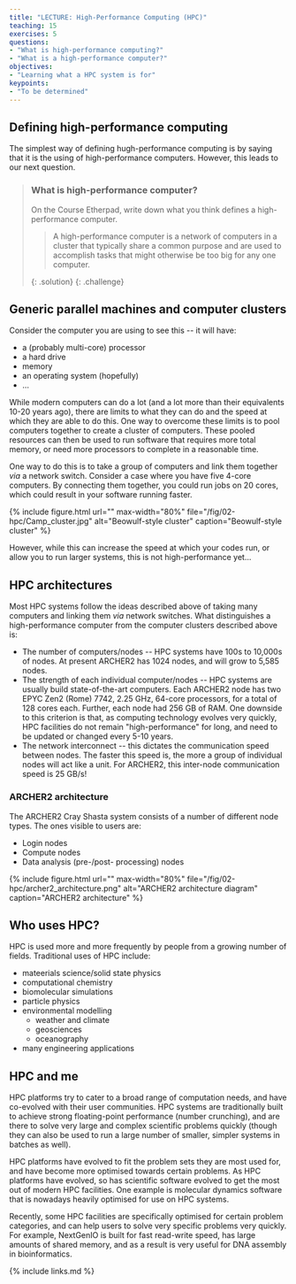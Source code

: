 ```yaml
---
title: "LECTURE: High-Performance Computing (HPC)"
teaching: 15
exercises: 5
questions:
- "What is high-performance computing?"
- "What is a high-performance computer?"
objectives:
- "Learning what a HPC system is for"
keypoints:
- "To be determined"
---
```


## Defining high-performance computing

The simplest way of defining hugh-performance computing is by saying that it
is the using of high-performance computers. However, this leads to our next
question.

> ### What is high-performance computer?
>
> On the Course Etherpad, write down what you think defines a high-performance
> computer.
> > A high-performance computer is a network of computers in a cluster that
> > typically share a common purpose and are used to accomplish tasks that
> > might otherwise be too big for any one computer.
> >
> {: .solution}
{: .challenge}

## Generic parallel machines and computer clusters

Consider the computer you are using to see this -- it will have:

* a (probably multi-core) processor
* a hard drive
* memory
* an operating system (hopefully)
* ...

While modern computers can do a lot (and a lot more than their equivalents
10-20 years ago), there are limits to what they can do and the speed at which
they are able to do this. One way to overcome these limits is to pool computers
together to create a cluster of computers. These pooled resources can then be
used to run software that requires more total memory, or need more processors
to complete in a reasonable time.

One way to do this is to take a group of computers and link them together
*via* a network switch. Consider a case where you have five 4-core computers.
By connecting them together, you could run jobs on 20 cores, which could
result in your software running faster.

{% include figure.html url="" max-width="80%"
file="/fig/02-hpc/Camp_cluster.jpg" alt="Beowulf-style cluster"
caption="Beowulf-style cluster" %}

However, while this can increase the speed at which your codes run, or allow
you to run larger systems, this is not high-performance yet...

## HPC architectures

Most HPC systems follow the ideas described above of taking many computers and
linking them *via* network switches. What distinguishes a high-performance
computer from the computer clusters described above is:

* The number of computers/nodes -- HPC systems have 100s to 10,000s of nodes. At
present ARCHER2 has 1024 nodes, and will grow to 5,585 nodes.
* The strength of each individual computer/nodes -- HPC systems are usually
build state-of-the-art computers. Each ARCHER2 node has two EPYC Zen2 (Rome)
7742, 2.25 GHz, 64-core processors, for a total of 128 cores each. Further,
each node had 256 GB of RAM. One downside to this criterion is that, as
computing technology evolves very quickly, HPC facilities do not remain
"high-performance" for long, and need to be updated or changed every 5-10
years.
* The network interconnect -- this dictates the communication speed between
nodes. The faster this speed is, the more a group of individual nodes will act
like a unit. For ARCHER2, this inter-node communication speed is 25 GB/s!

### ARCHER2 architecture

The ARCHER2 Cray Shasta system consists of a number of different node types.
The ones visible to users are:

* Login nodes
* Compute nodes
* Data analysis (pre-/post- processing) nodes

{% include figure.html url="" max-width="80%"
file="/fig/02-hpc/archer2_architecture.png" alt="ARCHER2 architecture diagram" caption="ARCHER2 architecture" %}

## Who uses HPC?

HPC is used more and more frequently by people from a growing number of
fields. Traditional uses of HPC include:

* mateerials science/solid state physics
* computational chemistry
* biomolecular simulations
* particle physics
* environmental modelling
  * weather and climate
  * geosciences
  * oceanography
* many engineering applications

## HPC and me

HPC platforms try to cater to a broad range of computation needs, and have
co-evolved with their user communities. HPC systems are traditionally built to
achieve strong floating-point performance (number crunching), and are there to
solve very large and complex scientific problems quickly (though they can also
be used to run a large number of smaller, simpler systems in batches as well).

HPC platforms have evolved to fit the problem sets they are most used for,
and have become more optimised towards certain problems. As HPC platforms have
evolved, so has scientific software evolved to get the most out of modern HPC
facilities. One example is molecular dynamics software that is nowadays heavily
optimised for use on HPC systems.

Recently, some HPC facilities are specifically optimised for certain problem
categories, and can help users to solve very specific problems very quickly.
For example, NextGenIO is built for fast read-write speed, has large amounts
of shared memory, and as a result is very useful for DNA assembly in
bioinformatics.

{% include links.md %}
